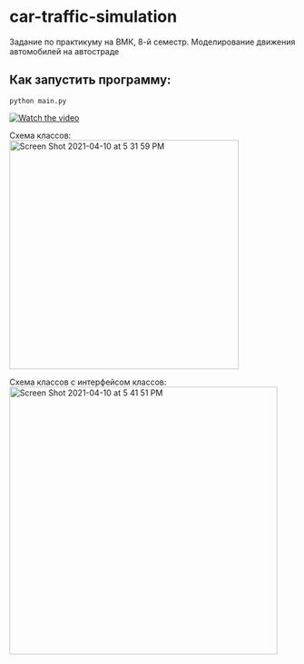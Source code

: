 # car-traffic-simulation
Задание по практикуму на ВМК, 8-й семестр. Моделирование движения автомобилей на автостраде

## Как запустить программу:
```(bash)
python main.py
```

[![Watch the video](https://user-images.githubusercontent.com/36012494/114274096-83c31600-9a25-11eb-89c6-43499dba7cf7.png)](https://user-images.githubusercontent.com/36012494/114272974-f67dc280-9a20-11eb-988c-be2765c0486f.mov)

Схема классов:
<img width="404" alt="Screen Shot 2021-04-10 at 5 31 59 PM" src="https://user-images.githubusercontent.com/36012494/114273447-b7e90780-9a22-11eb-94cf-a7b3ccce297b.png">

Схема классов с интерфейсом классов:
<img width="472" alt="Screen Shot 2021-04-10 at 5 41 51 PM" src="https://user-images.githubusercontent.com/36012494/114273779-237fa480-9a24-11eb-8bff-ceffd7131f3a.png">
